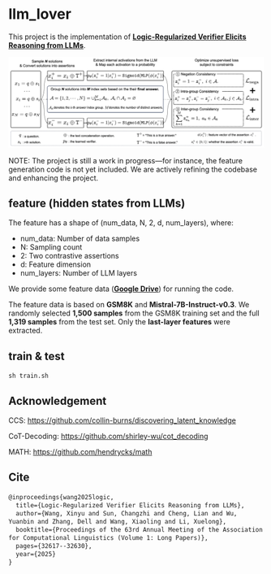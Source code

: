 # llm_lover

This project is the implementation of [**Logic-Regularized Verifier Elicits Reasoning from LLMs**](https://aclanthology.org/2025.acl-long.1567/).

![](./fig/fig.png)

NOTE: The project is still a work in progress—for instance, the feature generation code is not yet included. We are actively refining the codebase and enhancing the project. 

## feature (hidden states from LLMs)

The feature has a shape of (num_data, N, 2, d, num_layers), where:

- num_data: Number of data samples
- N: Sampling count
- 2: Two contrastive assertions
- d: Feature dimension
- num_layers: Number of LLM layers

We provide some feature data ([**Google Drive**](https://drive.google.com/drive/folders/1h-C7RgEC4raoanUxSmCeV598OBAKBNve?usp=sharing)) for running the code.  

The feature data is based on **GSM8K** and **Mistral-7B-Instruct-v0.3**.  We randomly selected **1,500 samples** from the GSM8K training set and the full **1,319 samples** from the test set. Only the **last-layer features** were extracted.  

## train & test
```shell
sh train.sh
```

## Acknowledgement

CCS: https://github.com/collin-burns/discovering_latent_knowledge

CoT-Decoding: https://github.com/shirley-wu/cot_decoding

MATH: https://github.com/hendrycks/math

## Cite

```
@inproceedings{wang2025logic,
  title={Logic-Regularized Verifier Elicits Reasoning from LLMs},
  author={Wang, Xinyu and Sun, Changzhi and Cheng, Lian and Wu, Yuanbin and Zhang, Dell and Wang, Xiaoling and Li, Xuelong},
  booktitle={Proceedings of the 63rd Annual Meeting of the Association for Computational Linguistics (Volume 1: Long Papers)},
  pages={32617--32630},
  year={2025}
}
```
